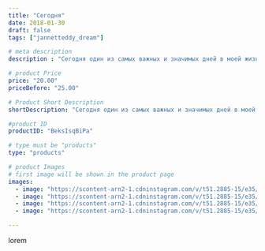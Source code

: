 ```yaml
---
title: "Сегодня"
date: 2018-01-30
draft: false
tags: ["jannetteddy_dream"]

# meta description
description : "Сегодня один из самых важных и значимых дней в моей жизни//- День Рождения любимого сыночка😍👦🏼 Люблю его бесконечно!!! Желаю ему счастья, крепкого здоровья, лег"

# product Price
price: "20.00"
priceBefore: "25.00"

# Product Short Description
shortDescription: "Сегодня один из самых важных и значимых дней в моей жизни//- День Рождения любимого сыночка😍👦🏼 Люблю его бесконечно!!! Желаю ему счастья, крепкого здоровья, легкого и интересного пути!))) 🎁🎉❤️❤️❤️❤️❤️❤️❤️❤️ Счастью нет придела, любимая прабабушка и прадедушка подарили трактор 🚜 Сказал будет ездить по огороду😂🙈😅 #деньрождениясына #любовьвсейжизни"

#product ID
productID: "BeksIsqBiPa"

# type must be "products"
type: "products"

# product Images
# first image will be shown in the product page
images:
  - image: "https://scontent-arn2-1.cdninstagram.com/v/t51.2885-15/e35/26869181_1796845190623642_8426676206404894720_n.jpg?_nc_ht=scontent-arn2-1.cdninstagram.com&_nc_cat=110&_nc_ohc=wEaKhh4qZ9IAX8MvlGv&se=7&tp=1&oh=9d9770556de723e1af0f5e37f9b84696&oe=605CEBAC&ig_cache_key=MTcwMzY3OTE3NTg0NTk0ODg2Mg%3D%3D.2"
  - image: "https://scontent-arn2-1.cdninstagram.com/v/t51.2885-15/e35/26870095_180892892511507_4605853886631116800_n.jpg?_nc_ht=scontent-arn2-1.cdninstagram.com&_nc_cat=103&_nc_ohc=uUnDUnrnqdsAX9sZGDX&se=7&tp=1&oh=2c35a6d4a63af39d6011a9a7f6cd2593&oe=605A89E7&ig_cache_key=MTcwMzY3OTIxOTU0MjAwNjUxMg%3D%3D.2"
  - image: "https://scontent-arn2-1.cdninstagram.com/v/t51.2885-15/e35/27579139_155418671781711_8246641704321417216_n.jpg?_nc_ht=scontent-arn2-1.cdninstagram.com&_nc_cat=103&_nc_ohc=x-Bcz76wGE0AX95-vY4&se=7&tp=1&oh=2ed7f9a68a417447390fd042b7c3cdc7&oe=605CAD91&ig_cache_key=MTcwMzY3OTIzNjQ3ODY1OTQ1OA%3D%3D.2"
  - image: "https://scontent-arn2-1.cdninstagram.com/v/t51.2885-15/e35/26864285_186839158577077_594582894362492928_n.jpg?_nc_ht=scontent-arn2-1.cdninstagram.com&_nc_cat=101&_nc_ohc=Zd065GJZ82sAX9WeIbF&se=7&tp=1&oh=7175fe4e103fd1e82b648531c042c9d2&oe=605CC92B&ig_cache_key=MTcwMzY3OTIzMTIwMjE4NzgyOA%3D%3D.2"

---
```

lorem
